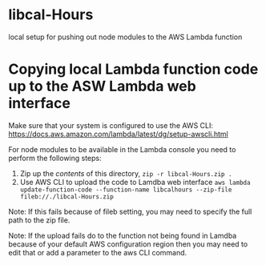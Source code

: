 # libcal-Hours
local setup for pushing out node modules to the AWS Lambda function

# Copying local Lambda function code up to the ASW Lambda web interface
Make sure that your system is configured to use the AWS CLI:
https://docs.aws.amazon.com/lambda/latest/dg/setup-awscli.html

For node modules to be available in the Lambda console you need to perform the following steps:
1. Zip up the *contents* of this directory, `zip -r libcal-Hours.zip .`
2. Use AWS CLI to upload the code to Lamdba web interface
`aws lambda update-function-code --function-name libcalhours --zip-file fileb://./libcal-Hours.zip`

Note: If this fails because of fileb setting, you may need to specify the full path to the zip file.

Note: If the upload fails do to the function not being found in Lamdba because of your default AWS configuration region then you may need to edit that or add a parameter to the aws CLI command.
